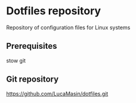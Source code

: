 # Dotfiles repository
Repository of configuration files for Linux systems

## Prerequisites
stow
git

## Git repository
https://github.com/LucaMasin/dotfiles.git
